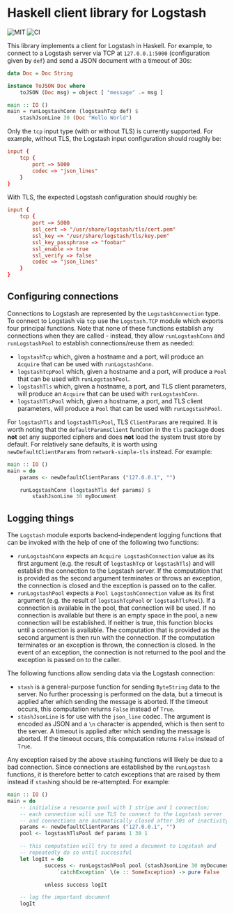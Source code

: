 # Haskell client library for Logstash

![MIT](https://img.shields.io/github/license/mbg/logstash)
![CI](https://github.com/mbg/logstash/workflows/Build/badge.svg?branch=master)

This library implements a client for Logstash in Haskell. For example, to connect to a Logstash server via TCP at `127.0.0.1:5000` (configuration given by `def`) and send a JSON document with a timeout of 30s:

```haskell
data Doc = Doc String

instance ToJSON Doc where
    toJSON (Doc msg) = object [ "message" .= msg ]

main :: IO ()
main = runLogstashConn (logstashTcp def) $
    stashJsonLine 30 (Doc "Hello World")
```

Only the `tcp` input type (with or without TLS) is currently supported. For example, without TLS, the Logstash input configuration should roughly be:

```conf
input {
    tcp {
        port => 5000
        codec => "json_lines"
    }
}
```

With TLS, the expected Logstash configuration should roughly be:

```conf
input {
    tcp {
        port => 5000
        ssl_cert => "/usr/share/logstash/tls/cert.pem"
        ssl_key => "/usr/share/logstash/tls/key.pem"
        ssl_key_passphrase => "foobar"
        ssl_enable => true 
        ssl_verify => false
        codec => "json_lines"
    }
}
```

## Configuring connections

Connections to Logstash are represented by the `LogstashConnection` type. To connect to Logstash via `tcp` use the `Logstash.TCP` module which exports four principal functions. Note that none of these functions establish any connections when they are called - instead, they allow `runLogstashConn` and `runLogstashPool` to establish connections/reuse them as needed:

- `logstashTcp` which, given a hostname and a port, will produce an `Acquire` that can be used with `runLogstashConn`.
- `logstashTcpPool` which, given a hostname and a port, will produce a `Pool` that can be used with `runLogstashPool`.
- `logstashTls` which, given a hostname, a port, and TLS client parameters, will produce an `Acquire` that can be used with `runLogstashConn`.
- `logstashTlsPool` which, given a hostname, a port, and TLS client parameters, will produce a `Pool` that can be used with `runLogstashPool`.

For `logstashTls` and `logstashTlsPool`, TLS `ClientParams` are required. It is worth noting that the `defaultParamsClient` function in the `tls` package does **not** set any supported ciphers and does **not** load the system trust store by default. For relatively sane defaults, it is worth using `newDefaultClientParams` from `network-simple-tls` instead. For example:

```haskell
main :: IO ()
main = do 
    params <- newDefaultClientParams ("127.0.0.1", "")

    runLogstashConn (logstashTls def params) $ 
        stashJsonLine 30 myDocument
```

## Logging things

The `Logstash` module exports backend-independent logging functions that can be invoked with the help of one of the following two functions:

- `runLogstashConn` expects an `Acquire LogstashConnection` value as its first argument (e.g. the result of `logstashTcp` or `logstashTls`) and will establish the connection to the Logstash server. If the computation that is provided as the second argument terminates or throws an exception, the connection is closed and the exception is passed on to the caller.
- `runLogstashPool` expects a `Pool LogstashConnection` value as its first argument (e.g. the result of `logstashTcpPool` or `logstashTlsPool`). If a connection is available in the pool, that connection will be used. If no connection is available but there is an empty space in the pool, a new connection will be established. If neither is true, this function blocks until a connection is available. The computation that is provided as the second argument is then run with the connection. If the computation terminates or an exception is thrown, the connection is closed. In the event of an exception, the connection is not returned to the pool and the exception is passed on to the caller.

The following functions allow sending data via the Logstash connection:

- `stash` is a general-purpose function for sending `ByteString` data to the server. No further processing is performed on the data, but a timeout is applied after which sending the message is aborted. If the timeout occurs, this computation returns `False` instead of `True`.
- `stashJsonLine` is for use with the `json_line` codec. The argument is encoded as JSON and a `\n` character is appended, which is then sent to the server. A timeout is applied after which sending the message is aborted. If the timeout occurs, this computation returns `False` instead of `True`.

Any exception raised by the above `stash`ing functions will likely be due to a bad connection. Since connections are established by the `runLogstash` functions, it is therefore better to catch exceptions that are raised by them instead if `stash`ing should be re-attempted. For example:

```haskell
main :: IO ()
main = do 
    -- initialise a resource pool with 1 stripe and 1 connection;
    -- each connection will use TLS to connect to the Logstash server
    -- and connections are automatically closed after 30s of inactivity
    params <- newDefaultClientParams ("127.0.0.1", "")
    pool <- logstashTlsPool def params 1 30 1

    -- this computation will try to send a document to Logstash and 
    -- repeatedly do so until successful
    let logIt = do 
            success <- runLogstashPool pool (stashJsonLine 30 myDocument)
                `catchException` \(e :: SomeException) -> pure False 

            unless success logIt

    -- log the important document
    logIt
```
